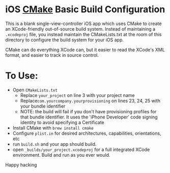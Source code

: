 # iOS [CMake](http://cmake.com) Basic Build Configuration

This is a blank single-view-controller iOS app which uses CMake to create an XCode-friendly out-of-source build system. Instead of maintaining a `.xcodeproj` file, you instead maintain the CMakeLists.txt at the room of this directory to configure the build system for your iOS app.

CMake can do everything XCode can, but it easier to read the XCode's XML format, and easier to track in source control.

# To Use:
- Open `CMakeLists.txt`
  - Replace `your_project` on line 3 with your project name
  - Replace`com.yourcompany.yourprovisioning` on lines 23, 24, 25 with your bundle identifier
  - NOTE: the build will fail if you don't have provisioning profiles for that bundle identifier. It uses the 'iPhone Developer' code signing identity to avoid specifying a Certificate
- Install CMake with `brew install cmake`
- Configure `plist.in` for desired architectures, capabilities, orientations, etc
- run `build.sh` and your app should build.
- open `_builds/your_project.xcodeproj` for a full integrated XCode environment. Build and run as you ever would.

Happy hacking
